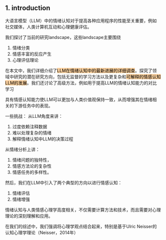 ## 1. introduction
大语言模型（LLM）中的情绪认知对于提高各种应用程序的性能至关重要，例如社交媒体，人类计算机互动和心理健康评估。

我们探讨了当前的研究landscape，这些landscape主要围绕
1. 情绪分类
2. 情感丰富的反应产生
3. 心理评估理论

在本文中，我们详细介绍了<mark style="background: #FFB86CA6;">LLM在情绪认知中的最新进展的详细调查</mark>。探究了领域中研究的潜在研究方向，包括无监督的学习方法以及更复杂和<mark style="background: #FFB86CA6;">可解释的情感认知LLM的发展</mark>。我们还讨论了高级方法，例如用于提高LLM的情绪认知能力的对比学习

具有情感认知能力使LLM可以更加与人类价值观保持一致，从而增强其在情绪相关的下游任务中的表现。

一些挑战：
从LLM角度来讲：
1. 过度依赖注释数据
2. 难以处理复杂的情绪
3. 解释情绪认知中LLM的决策过程

从情绪分析上讲：
1. 情绪问题的独特性，
2. 情感方法论的复杂性
3. 情感任务的多样性。

然后，我们在LLM中引入了两个典型的方向以进行情感认知：
1. 情绪评估
2. 情绪增强

情绪认知与人类情感心理学高度相关，不仅需要计算方法和技术，而且需要对心理理论的深刻理解和应用。

在我们的综述中，我们强调将心理学观点结合起来，特别是基于Ulric Neisser的认知心理学理论（Neisser，2014年）